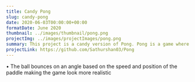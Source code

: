 ```yaml
---
title: Candy Pong
slug: candy-pong
date: 2020-06-03T00:00:00+00:00
formatDate: June 2020
thumbnail: ../images/thumbnail/pong.png
projectImg: ../images/projectImages/pong.png
summary: This project is a candy version of Pong. Pong is a game where two paddles bounce a ball back and forth. This game is a single-player game against the computer. 
projectLink: https://github.com/Sathurshan03/Pong
---
```


• The ball bounces on an angle based on the speed and position of the paddle making the game look more realistic <br />
